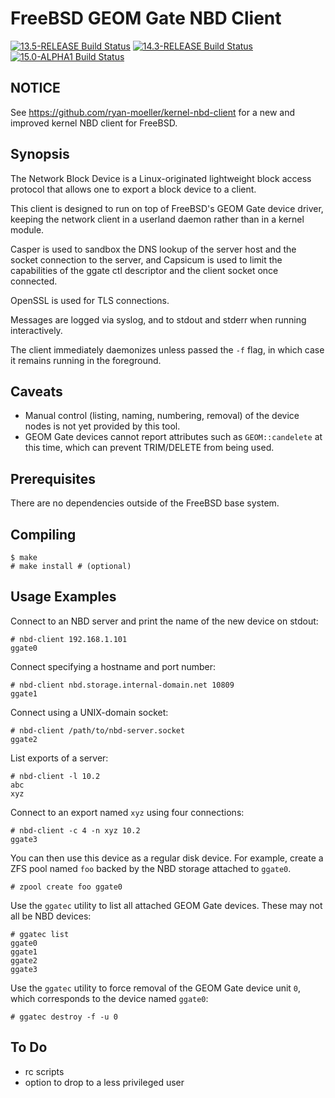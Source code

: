 # FreeBSD GEOM Gate NBD Client

[![13.5-RELEASE Build Status](https://api.cirrus-ci.com/github/ryan-moeller/nbd-client.svg?branch=main&task=releases/amd64/13.5-RELEASE)](https://cirrus-ci.com/github/ryan-moeller/nbd-client)
[![14.3-RELEASE Build Status](https://api.cirrus-ci.com/github/ryan-moeller/nbd-client.svg?branch=main&task=releases/amd64/14.3-RELEASE)](https://cirrus-ci.com/github/ryan-moeller/nbd-client)
[![15.0-ALPHA1 Build Status](https://api.cirrus-ci.com/github/ryan-moeller/nbd-client.svg?branch=main&task=releases/amd64/15.0-ALPHA1)](https://cirrus-ci.com/github/ryan-moeller/nbd-client)

## NOTICE

See https://github.com/ryan-moeller/kernel-nbd-client for a new and improved
kernel NBD client for FreeBSD.

## Synopsis

The Network Block Device is a Linux-originated lightweight block access
protocol that allows one to export a block device to a client.

This client is designed to run on top of FreeBSD's GEOM Gate device driver,
keeping the network client in a userland daemon rather than in a kernel
module.

Casper is used to sandbox the DNS lookup of the server host and the socket
connection to the server, and Capsicum is used to limit the capabilities of the
ggate ctl descriptor and the client socket once connected.

OpenSSL is used for TLS connections.

Messages are logged via syslog, and to stdout and stderr when running
interactively.

The client immediately daemonizes unless passed the `-f` flag, in which
case it remains running in the foreground.

## Caveats

* Manual control (listing, naming, numbering, removal) of the device nodes
  is not yet provided by this tool.
* GEOM Gate devices cannot report attributes such as `GEOM::candelete` at this
  time, which can prevent TRIM/DELETE from being used.

## Prerequisites

There are no dependencies outside of the FreeBSD base system.

## Compiling

```
$ make
# make install # (optional)
```

## Usage Examples

Connect to an NBD server and print the name of the new device on stdout:

```
# nbd-client 192.168.1.101
ggate0
```

Connect specifying a hostname and port number:

```
# nbd-client nbd.storage.internal-domain.net 10809
ggate1
```

Connect using a UNIX-domain socket:

```
# nbd-client /path/to/nbd-server.socket
ggate2
```
List exports of a server:

```
# nbd-client -l 10.2
abc
xyz
```

Connect to an export named `xyz` using four connections:

```
# nbd-client -c 4 -n xyz 10.2
ggate3
```

You can then use this device as a regular disk device.  For example, create
a ZFS pool named `foo` backed by the NBD storage attached to `ggate0`.

```
# zpool create foo ggate0
```

Use the `ggatec` utility to list all attached GEOM Gate devices.  These may
not all be NBD devices:

```
# ggatec list
ggate0
ggate1
ggate2
ggate3
```

Use the `ggatec` utility to force removal of the GEOM Gate device unit `0`,
which corresponds to the device named `ggate0`:

```
# ggatec destroy -f -u 0
```

## To Do

* rc scripts
* option to drop to a less privileged user
